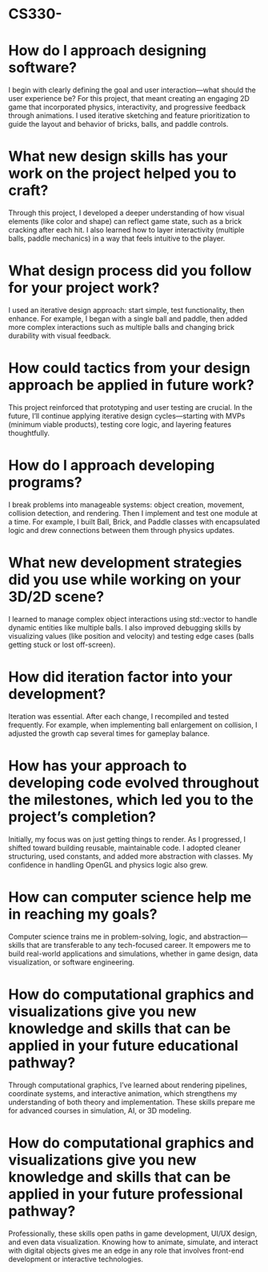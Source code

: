 # CS330-
# How do I approach designing software?
I begin with clearly defining the goal and user interaction—what should the user experience be? For this project, that meant creating an engaging 2D game that incorporated physics, interactivity, and progressive feedback through animations. I used iterative sketching and feature prioritization to guide the layout and behavior of bricks, balls, and paddle controls.
# What new design skills has your work on the project helped you to craft?
Through this project, I developed a deeper understanding of how visual elements (like color and shape) can reflect game state, such as a brick cracking after each hit. I also learned how to layer interactivity (multiple balls, paddle mechanics) in a way that feels intuitive to the player.
# What design process did you follow for your project work?
I used an iterative design approach: start simple, test functionality, then enhance. For example, I began with a single ball and paddle, then added more complex interactions such as multiple balls and changing brick durability with visual feedback.
# How could tactics from your design approach be applied in future work?
This project reinforced that prototyping and user testing are crucial. In the future, I’ll continue applying iterative design cycles—starting with MVPs (minimum viable products), testing core logic, and layering features thoughtfully.
# How do I approach developing programs?
I break problems into manageable systems: object creation, movement, collision detection, and rendering. Then I implement and test one module at a time. For example, I built Ball, Brick, and Paddle classes with encapsulated logic and drew connections between them through physics updates.
# What new development strategies did you use while working on your 3D/2D scene?
I learned to manage complex object interactions using std::vector to handle dynamic entities like multiple balls. I also improved debugging skills by visualizing values (like position and velocity) and testing edge cases (balls getting stuck or lost off-screen).
# How did iteration factor into your development?
Iteration was essential. After each change, I recompiled and tested frequently. For example, when implementing ball enlargement on collision, I adjusted the growth cap several times for gameplay balance.
# How has your approach to developing code evolved throughout the milestones, which led you to the project’s completion?
Initially, my focus was on just getting things to render. As I progressed, I shifted toward building reusable, maintainable code. I adopted cleaner structuring, used constants, and added more abstraction with classes. My confidence in handling OpenGL and physics logic also grew.
# How can computer science help me in reaching my goals?
Computer science trains me in problem-solving, logic, and abstraction—skills that are transferable to any tech-focused career. It empowers me to build real-world applications and simulations, whether in game design, data visualization, or software engineering.
# How do computational graphics and visualizations give you new knowledge and skills that can be applied in your future educational pathway?
Through computational graphics, I’ve learned about rendering pipelines, coordinate systems, and interactive animation, which strengthens my understanding of both theory and implementation. These skills prepare me for advanced courses in simulation, AI, or 3D modeling.
# How do computational graphics and visualizations give you new knowledge and skills that can be applied in your future professional pathway?
Professionally, these skills open paths in game development, UI/UX design, and even data visualization. Knowing how to animate, simulate, and interact with digital objects gives me an edge in any role that involves front-end development or interactive technologies.
